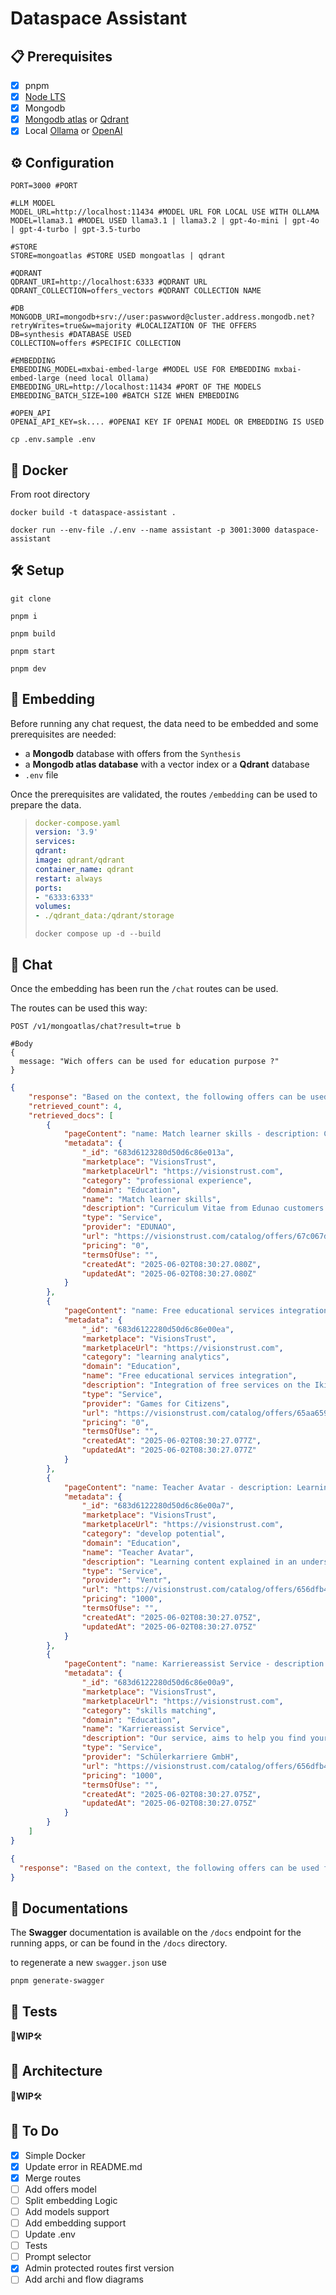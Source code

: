 # Dataspace Assistant

## 📋 Prerequisites

* [x] pnpm
* [x] [Node LTS](https://nodejs.org/fr)
* [x] Mongodb
* [x] [Mongodb atlas](https://www.mongodb.com/docs/atlas/atlas-vector-search/vector-search-overview/#atlas-vector-search-indexes) or [Qdrant](https://qdrant.tech/documentation/)
* [x] Local [Ollama](https://ollama.com/) or [OpenAI](https://platform.openai.com/api-keys)

## ⚙️ Configuration

```dotenv
PORT=3000 #PORT

#LLM MODEL
MODEL_URL=http://localhost:11434 #MODEL URL FOR LOCAL USE WITH OLLAMA
MODEL=llama3.1 #MODEL USED llama3.1 | llama3.2 | gpt-4o-mini | gpt-4o | gpt-4-turbo | gpt-3.5-turbo

#STORE
STORE=mongoatlas #STORE USED mongoatlas | qdrant

#QDRANT
QDRANT_URI=http://localhost:6333 #QDRANT URL
QDRANT_COLLECTION=offers_vectors #QDRANT COLLECTION NAME

#DB
MONGODB_URI=mongodb+srv://user:paswword@cluster.address.mongodb.net?retryWrites=true&w=majority #LOCALIZATION OF THE OFFERS
DB=synthesis #DATABASE USED
COLLECTION=offers #SPECIFIC COLLECTION

#EMBEDDING
EMBEDDING_MODEL=mxbai-embed-large #MODEL USE FOR EMBEDDING mxbai-embed-large (need local Ollama)
EMBEDDING_URL=http://localhost:11434 #PORT OF THE MODELS
EMBEDDING_BATCH_SIZE=100 #BATCH SIZE WHEN EMBEDDING

#OPEN_API
OPENAI_API_KEY=sk.... #OPENAI KEY IF OPENAI MODEL OR EMBEDDING IS USED
```

```dotenv
cp .env.sample .env
```

## 🐳 Docker

From root directory
```shell
docker build -t dataspace-assistant .
```

```shell
docker run --env-file ./.env --name assistant -p 3001:3000 dataspace-assistant
```

## 🛠️ Setup

```shell
git clone
```

```shell
pnpm i
```

```shell
pnpm build
```

```shell
pnpm start
```

```shell
pnpm dev
```

## 🔢 Embedding

Before running any chat request, the data need to be embedded and some prerequisites are needed:
* a **Mongodb** database with offers from the `Synthesis`
* a **Mongodb atlas database** with a vector index or a **Qdrant** database
* `.env` file

Once the prerequisites are validated, the routes `/embedding` can be used to prepare the data.

> ```yaml
> docker-compose.yaml
> version: '3.9'
> services:
> qdrant:
> image: qdrant/qdrant
> container_name: qdrant
> restart: always
> ports:
> - "6333:6333"
> volumes:
> - ./qdrant_data:/qdrant/storage
> 
> ```
> 
> ```shell
> docker compose up -d --build
> ```
> 

## 💬 Chat

Once the embedding has been run the `/chat` routes can be used.

The routes can be used this way: 

```http request
POST /v1/mongoatlas/chat?result=true b
```
```jsonc
#Body
{
  message: "Wich offers can be used for education purpose ?"
}
```

```json
{
    "response": "Based on the context, the following offers can be used for education purposes:\n\n1. Match learner skills\n2. Free educational services integration\n3. Teacher Avatar \n4. Karriereassist Service",
    "retrieved_count": 4,
    "retrieved_docs": [
        {
            "pageContent": "name: Match learner skills - description: Curriculum Vitae from Edunao customers on Moodle LMS - category: professional experience - domain: Education - pricing: 0 - provider: EDUNAO - type: Service",
            "metadata": {
                "_id": "683d6123280d50d6c86e013a",
                "marketplace": "VisionsTrust",
                "marketplaceUrl": "https://visionstrust.com",
                "category": "professional experience",
                "domain": "Education",
                "name": "Match learner skills",
                "description": "Curriculum Vitae from Edunao customers on Moodle LMS",
                "type": "Service",
                "provider": "EDUNAO",
                "url": "https://visionstrust.com/catalog/offers/67c067d9c92ccf4328ebf30a",
                "pricing": "0",
                "termsOfUse": "",
                "createdAt": "2025-06-02T08:30:27.080Z",
                "updatedAt": "2025-06-02T08:30:27.080Z"
            }
        },
        {
            "pageContent": "name: Free educational services integration - description: Integration of free services on the Ikigai platform - category: learning analytics - domain: Education - pricing: 0 - provider: Games for Citizens - type: Service",
            "metadata": {
                "_id": "683d6122280d50d6c86e00ea",
                "marketplace": "VisionsTrust",
                "marketplaceUrl": "https://visionstrust.com",
                "category": "learning analytics",
                "domain": "Education",
                "name": "Free educational services integration",
                "description": "Integration of free services on the Ikigai platform",
                "type": "Service",
                "provider": "Games for Citizens",
                "url": "https://visionstrust.com/catalog/offers/65aa65934dbbec41d021b35d",
                "pricing": "0",
                "termsOfUse": "",
                "createdAt": "2025-06-02T08:30:27.077Z",
                "updatedAt": "2025-06-02T08:30:27.077Z"
            }
        },
        {
            "pageContent": "name: Teacher Avatar - description: Learning content explained in an understandable way - category: develop potential - domain: Education - pricing: 1000 - provider: Ventr - type: Service",
            "metadata": {
                "_id": "683d6122280d50d6c86e00a7",
                "marketplace": "VisionsTrust",
                "marketplaceUrl": "https://visionstrust.com",
                "category": "develop potential",
                "domain": "Education",
                "name": "Teacher Avatar",
                "description": "Learning content explained in an understandable way",
                "type": "Service",
                "provider": "Ventr",
                "url": "https://visionstrust.com/catalog/offers/656dfb40282d47cfa6b66fd5",
                "pricing": "1000",
                "termsOfUse": "",
                "createdAt": "2025-06-02T08:30:27.075Z",
                "updatedAt": "2025-06-02T08:30:27.075Z"
            }
        },
        {
            "pageContent": "name: Karriereassist Service - description: Our service, aims to help you find your dream job. - category: skills matching - domain: Education - pricing: 1000 - provider: Schülerkarriere GmbH - type: Service",
            "metadata": {
                "_id": "683d6122280d50d6c86e00a9",
                "marketplace": "VisionsTrust",
                "marketplaceUrl": "https://visionstrust.com",
                "category": "skills matching",
                "domain": "Education",
                "name": "Karriereassist Service",
                "description": "Our service, aims to help you find your dream job.",
                "type": "Service",
                "provider": "Schülerkarriere GmbH",
                "url": "https://visionstrust.com/catalog/offers/656dfb40282d47cfa6b66fe6",
                "pricing": "1000",
                "termsOfUse": "",
                "createdAt": "2025-06-02T08:30:27.075Z",
                "updatedAt": "2025-06-02T08:30:27.075Z"
            }
        }
    ]
}
```

```json
{
  "response": "Based on the context, the following offers can be used for education purposes:\n\n1. Match learner skills\n2. Free educational services integration\n3. Teacher Avatar \n4. Karriereassist Service"
}
```

## 📑 Documentations

The **Swagger** documentation is available on the `/docs` endpoint for the running apps, or can be found in the `/docs` directory.

to regenerate a new `swagger.json` use 
```shell
pnpm generate-swagger
```

## 🧪 Tests

🚧**WIP**🛠️

## 📐 Architecture

🚧**WIP**🛠️

## 📌 To Do

* [x] Simple Docker
* [X] Update error in README.md
* [x] Merge routes
* [ ] Add offers model
* [ ] Split embedding Logic
* [ ] Add models support
* [ ] Add embedding support
* [ ] Update .env
* [ ] Tests
* [ ] Prompt selector 
* [x] Admin protected routes first version
* [ ] Add archi and flow diagrams
